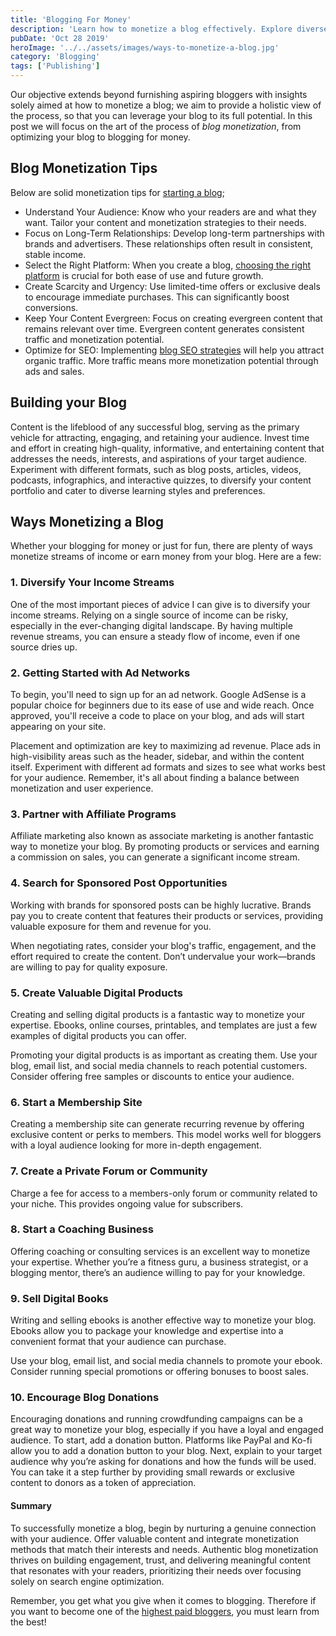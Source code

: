 ```yaml
---
title: 'Blogging For Money'
description: 'Learn how to monetize a blog effectively. Explore diverse revenue streams to boost your profits.'
pubDate: 'Oct 28 2019'
heroImage: '../../assets/images/ways-to-monetize-a-blog.jpg'
category: 'Blogging'
tags: ['Publishing']
---
```


Our objective extends beyond furnishing aspiring bloggers with insights solely aimed at how to monetize a blog; we aim to provide a holistic view of the process, so that you can leverage your blog to its full potential. In this post we will focus on the art of the process of _blog monetization_, from optimizing your blog to blogging for money.

## Blog Monetization Tips

Below are solid monetization tips for [starting a blog](/blog/how-to-make-a-blog);

- Understand Your Audience: Know who your readers are and what they want. Tailor your content and monetization strategies to their needs.
- Focus on Long-Term Relationships: Develop long-term partnerships with brands and advertisers. These relationships often result in consistent, stable income.
- Select the Right Platform: When you create a blog, [choosing the right platform](/blog/best-blog-platforms) is crucial for both ease of use and future growth.
- Create Scarcity and Urgency: Use limited-time offers or exclusive deals to encourage immediate purchases. This can significantly boost conversions.
- Keep Your Content Evergreen: Focus on creating evergreen content that remains relevant over time. Evergreen content generates consistent traffic and monetization potential.
- Optimize for SEO: Implementing [blog SEO strategies](/blog/seo-for-bloggers) will help you attract organic traffic. More traffic means more monetization potential through ads and sales.

## Building your Blog

Content is the lifeblood of any successful blog, serving as the primary vehicle for attracting, engaging, and retaining your audience. Invest time and effort in creating high-quality, informative, and entertaining content that addresses the needs, interests, and aspirations of your target audience. Experiment with different formats, such as blog posts, articles, videos, podcasts, infographics, and interactive quizzes, to diversify your content portfolio and cater to diverse learning styles and preferences.

## Ways Monetizing a Blog

Whether your blogging for money or just for fun, there are plenty of ways monetize streams of income or earn money from your blog. Here are a few:

### 1. Diversify Your Income Streams

One of the most important pieces of advice I can give is to diversify your income streams. Relying on a single source of income can be risky, especially in the ever-changing digital landscape. By having multiple revenue streams, you can ensure a steady flow of income, even if one source dries up.

### 2. Getting Started with Ad Networks

To begin, you'll need to sign up for an ad network. Google AdSense is a popular choice for beginners due to its ease of use and wide reach. Once approved, you'll receive a code to place on your blog, and ads will start appearing on your site.

Placement and optimization are key to maximizing ad revenue. Place ads in high-visibility areas such as the header, sidebar, and within the content itself. Experiment with different ad formats and sizes to see what works best for your audience. Remember, it's all about finding a balance between monetization and user experience.

### 3. Partner with Affiliate Programs

Affiliate marketing also known as associate marketing is another fantastic way to monetize your blog. By promoting products or services and earning a commission on sales, you can generate a significant income stream.

### 4. Search for Sponsored Post Opportunities

Working with brands for sponsored posts can be highly lucrative. Brands pay you to create content that features their products or services, providing valuable exposure for them and revenue for you.

When negotiating rates, consider your blog's traffic, engagement, and the effort required to create the content. Don’t undervalue your work—brands are willing to pay for quality exposure.

### 5. Create Valuable Digital Products

Creating and selling digital products is a fantastic way to monetize your expertise. Ebooks, online courses, printables, and templates are just a few examples of digital products you can offer.

Promoting your digital products is as important as creating them. Use your blog, email list, and social media channels to reach potential customers. Consider offering free samples or discounts to entice your audience.

### 6. Start a Membership Site

Creating a membership site can generate recurring revenue by offering exclusive content or perks to members. This model works well for bloggers with a loyal audience looking for more in-depth engagement.

### 7. Create a Private Forum or Community

Charge a fee for access to a members-only forum or community related to your niche. This provides ongoing value for subscribers.

### 8. Start a Coaching Business

Offering coaching or consulting services is an excellent way to monetize your expertise. Whether you’re a fitness guru, a business strategist, or a blogging mentor, there’s an audience willing to pay for your knowledge.

### 9. Sell Digital Books

Writing and selling ebooks is another effective way to monetize your blog. Ebooks allow you to package your knowledge and expertise into a convenient format that your audience can purchase.

Use your blog, email list, and social media channels to promote your ebook. Consider running special promotions or offering bonuses to boost sales.

### 10. Encourage Blog Donations

Encouraging donations and running crowdfunding campaigns can be a great way to monetize your blog, especially if you have a loyal and engaged audience. To start, add a donation button. Platforms like PayPal and Ko-fi allow you to add a donation button to your blog. Next, explain to your target audience why you’re asking for donations and how the funds will be used. You can take it a step further by providing small rewards or exclusive content to donors as a token of appreciation.

#### Summary

To successfully monetize a blog, begin by nurturing a genuine connection with your audience. Offer valuable content and integrate monetization methods that match their interests and needs. Authentic blog monetization thrives on building engagement, trust, and delivering meaningful content that resonates with your readers, prioritizing their needs over focusing solely on search engine optimization.

Remember, you get what you give when it comes to blogging. Therefore if you want to become one of the [highest paid bloggers](/blog/highest-paid-bloggers), you must learn from the best!
